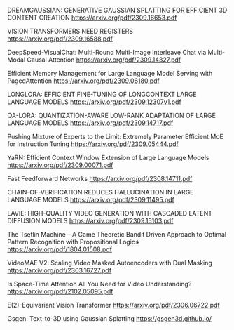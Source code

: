 DREAMGAUSSIAN: GENERATIVE GAUSSIAN SPLATTING FOR EFFICIENT 3D CONTENT CREATION
https://arxiv.org/pdf/2309.16653.pdf

VISION TRANSFORMERS NEED REGISTERS
https://arxiv.org/pdf/2309.16588.pdf

DeepSpeed-VisualChat: Multi-Round Multi-Image Interleave Chat via Multi-Modal Causal Attention
https://arxiv.org/pdf/2309.14327.pdf

Efficient Memory Management for Large Language Model Serving with PagedAttention
https://arxiv.org/pdf/2309.06180.pdf

LONGLORA: EFFICIENT FINE-TUNING OF LONGCONTEXT LARGE LANGUAGE MODELS
https://arxiv.org/pdf/2309.12307v1.pdf

QA-LORA: QUANTIZATION-AWARE LOW-RANK ADAPTATION OF LARGE LANGUAGE MODELS
https://arxiv.org/pdf/2309.14717.pdf

Pushing Mixture of Experts to the Limit: Extremely Parameter Efficient MoE for Instruction Tuning
https://arxiv.org/pdf/2309.05444.pdf

YaRN: Efficient Context Window Extension of Large Language Models
https://arxiv.org/pdf/2309.00071.pdf

Fast Feedforward Networks
https://arxiv.org/pdf/2308.14711.pdf

CHAIN-OF-VERIFICATION REDUCES HALLUCINATION IN LARGE LANGUAGE MODELS
https://arxiv.org/pdf/2309.11495.pdf

LAVIE: HIGH-QUALITY VIDEO GENERATION WITH CASCADED LATENT DIFFUSION MODELS
https://arxiv.org/pdf/2309.15103.pdf

The Tsetlin Machine – A Game Theoretic Bandit Driven Approach to Optimal Pattern Recognition with Propositional Logic∗
https://arxiv.org/pdf/1804.01508.pdf

VideoMAE V2: Scaling Video Masked Autoencoders with Dual Masking
https://arxiv.org/pdf/2303.16727.pdf

Is Space-Time Attention All You Need for Video Understanding?
https://arxiv.org/pdf/2102.05095.pdf

E(2)-Equivariant Vision Transformer
https://arxiv.org/pdf/2306.06722.pdf

Gsgen: Text-to-3D using Gaussian Splatting
https://gsgen3d.github.io/
